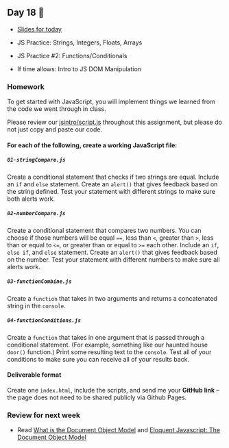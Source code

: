 ## Day 18 🎃

* [Slides for today](https://docs.google.com/presentation/d/1WtYvidQ7P2CwpuXZn_G6DOt-7daKH4RV-TDiYHzjS6E/edit?usp=sharing)

* JS Practice: Strings, Integers, Floats, Arrays

* JS Practice #2: Functions/Conditionals

* If time allows: Intro to JS DOM Manipulation

### Homework

To get started with JavaScript, you will implement things we learned from the code we went through in class.

Please review our [jsintro/script.js](jsintro/script.js) throughout this assignment, but please do not just copy and paste our code.

#### For each of the following, create a working JavaScript file:

##### `01-stringCompare.js`
Create a conditional statement that checks if two strings are equal. Include an `if` and `else` statement. Create an `alert()` that gives feedback based on the string defined. Test your statement with different strings to make sure both alerts work.

##### `02-numberCompare.js`
Create a conditional statement that compares two numbers. You can choose if those numbers will be equal `==`, less than `<`, greater than `>`, less than or equal to `<=`, or greater than or equal to `>=` each other. Include an `if`, `else if`, and `else` statement. Create an `alert()` that gives feedback based on the number. Test your statement with different numbers to make sure all alerts work.

##### `03-functionCombine.js`
Create a `function` that takes in two arguments and returns a concatenated string in the `console`.

##### `04-functionConditions.js`
Create a `function` that takes in one argument that is passed through a conditional statement. (For example, something like our haunted house `door()` function.) Print some resulting text to the `console`.  Test all of your conditions to make sure you can receive all of your results back.

#### Deliverable format

Create one `index.html`, include the scripts, and send me your **GitHub link** – the page does not need to be shared publicly via Github Pages.

### Review for next week

* Read [What is the Document Object Model](https://www.w3.org/TR/DOM-Level-1/introduction.html) and [Eloquent Javascript: The Document Object Model](http://eloquentjavascript.net/14_dom.html)
